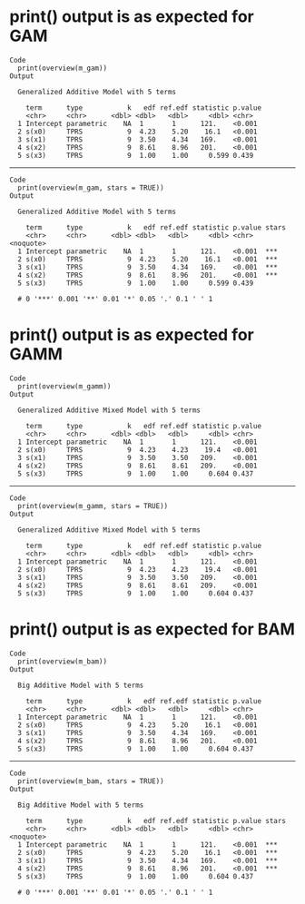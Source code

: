 # print() output is as expected for GAM

    Code
      print(overview(m_gam))
    Output
      
      Generalized Additive Model with 5 terms
      
        term      type           k   edf ref.edf statistic p.value
        <chr>     <chr>      <dbl> <dbl>   <dbl>     <dbl> <chr>  
      1 Intercept parametric    NA  1       1      121.    <0.001 
      2 s(x0)     TPRS           9  4.23    5.20    16.1   <0.001 
      3 s(x1)     TPRS           9  3.50    4.34   169.    <0.001 
      4 s(x2)     TPRS           9  8.61    8.96   201.    <0.001 
      5 s(x3)     TPRS           9  1.00    1.00     0.599 0.439  

---

    Code
      print(overview(m_gam, stars = TRUE))
    Output
      
      Generalized Additive Model with 5 terms
      
        term      type           k   edf ref.edf statistic p.value stars    
        <chr>     <chr>      <dbl> <dbl>   <dbl>     <dbl> <chr>   <noquote>
      1 Intercept parametric    NA  1       1      121.    <0.001  ***      
      2 s(x0)     TPRS           9  4.23    5.20    16.1   <0.001  ***      
      3 s(x1)     TPRS           9  3.50    4.34   169.    <0.001  ***      
      4 s(x2)     TPRS           9  8.61    8.96   201.    <0.001  ***      
      5 s(x3)     TPRS           9  1.00    1.00     0.599 0.439            
      
      # 0 '***' 0.001 '**' 0.01 '*' 0.05 '.' 0.1 ' ' 1

# print() output is as expected for GAMM

    Code
      print(overview(m_gamm))
    Output
      
      Generalized Additive Mixed Model with 5 terms
      
        term      type           k   edf ref.edf statistic p.value
        <chr>     <chr>      <dbl> <dbl>   <dbl>     <dbl> <chr>  
      1 Intercept parametric    NA  1       1      121.    <0.001 
      2 s(x0)     TPRS           9  4.23    4.23    19.4   <0.001 
      3 s(x1)     TPRS           9  3.50    3.50   209.    <0.001 
      4 s(x2)     TPRS           9  8.61    8.61   209.    <0.001 
      5 s(x3)     TPRS           9  1.00    1.00     0.604 0.437  

---

    Code
      print(overview(m_gamm, stars = TRUE))
    Output
      
      Generalized Additive Mixed Model with 5 terms
      
        term      type           k   edf ref.edf statistic p.value
        <chr>     <chr>      <dbl> <dbl>   <dbl>     <dbl> <chr>  
      1 Intercept parametric    NA  1       1      121.    <0.001 
      2 s(x0)     TPRS           9  4.23    4.23    19.4   <0.001 
      3 s(x1)     TPRS           9  3.50    3.50   209.    <0.001 
      4 s(x2)     TPRS           9  8.61    8.61   209.    <0.001 
      5 s(x3)     TPRS           9  1.00    1.00     0.604 0.437  

# print() output is as expected for BAM

    Code
      print(overview(m_bam))
    Output
      
      Big Additive Model with 5 terms
      
        term      type           k   edf ref.edf statistic p.value
        <chr>     <chr>      <dbl> <dbl>   <dbl>     <dbl> <chr>  
      1 Intercept parametric    NA  1       1      121.    <0.001 
      2 s(x0)     TPRS           9  4.23    5.20    16.1   <0.001 
      3 s(x1)     TPRS           9  3.50    4.34   169.    <0.001 
      4 s(x2)     TPRS           9  8.61    8.96   201.    <0.001 
      5 s(x3)     TPRS           9  1.00    1.00     0.604 0.437  

---

    Code
      print(overview(m_bam, stars = TRUE))
    Output
      
      Big Additive Model with 5 terms
      
        term      type           k   edf ref.edf statistic p.value stars    
        <chr>     <chr>      <dbl> <dbl>   <dbl>     <dbl> <chr>   <noquote>
      1 Intercept parametric    NA  1       1      121.    <0.001  ***      
      2 s(x0)     TPRS           9  4.23    5.20    16.1   <0.001  ***      
      3 s(x1)     TPRS           9  3.50    4.34   169.    <0.001  ***      
      4 s(x2)     TPRS           9  8.61    8.96   201.    <0.001  ***      
      5 s(x3)     TPRS           9  1.00    1.00     0.604 0.437            
      
      # 0 '***' 0.001 '**' 0.01 '*' 0.05 '.' 0.1 ' ' 1

